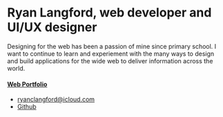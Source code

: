 # Ryan Langford, web developer and UI/UX designer

Designing for the web has been a passion of mine since primary school. I want to continue to learn and experiement with the many ways to design and build applications for the wide web to deliver information across the world.

#### [Web Portfolio](https://portfolio-tau-rose-14.vercel.app/)

- [ryanclangford@icloud.com](mailto:ryanclangford@icloud.com)
- [Github](https://github.com/RyanLangford)
